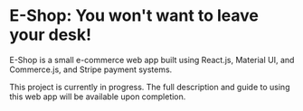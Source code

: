 # E-Shop: You won't want to leave your desk!

E-Shop is a small e-commerce web app built using React.js, Material UI, and Commerce.js, and Stripe payment systems. 

This project is currently in progress. The full description and guide to using this web app will be available upon completion.
